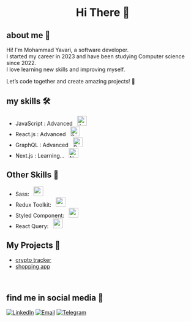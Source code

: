 <h1 align="center">Hi There 👋</h1>



## about me 📌
Hi! I'm Mohammad Yavari, a software developer. <br>
I started my career in 2023 and have been studying Computer science since 2022. <br>
I love learning new skills and improving myself. 

Let’s code together and create amazing projects! 🌟


## my skills 🛠️
<ul>
<!--   <li>HTML / CSS : Advanced &nbsp; <img src="https://skillicons.dev/icons?i=html,css" alt="HTML/CSS" width="30" height="30"></li> -->
  
  <li>JavaScript : Advanced &nbsp; <img src="https://skillicons.dev/icons?i=js" alt="JavaScript" width="25" height="25"></li>
<!--     <li>Tailwind CSS : Advanced &nbsp; <img src="https://skillicons.dev/icons?i=tailwind" alt="Tailwind CSS" width="25" height="25"></li> -->
  <li>React.js : Advanced &nbsp; <img src="https://skillicons.dev/icons?i=react" alt="React.js" width="25" height="25"></li>
  <li>GraphQL : Advanced &nbsp; <img src="https://skillicons.dev/icons?i=graphql" alt="React.js" width="25" height="25"></li> 
  <li>Next.js  : Learning... &nbsp; <img src="https://skillicons.dev/icons?i=nextjs" alt="Next.js" width="25" height="25"></li>
<!--    <li>TypeScript : Learning... &nbsp; <img src="https://skillicons.dev/icons?i=typescript" alt="TypeScript" width="25" height="25"></li>  -->

  
  
</ul>

<h2>Other Skills 🧰</h2>
<ul>
     <li>Sass: &nbsp; <img src="https://skillicons.dev/icons?i=sass" alt="redux" width="25" height="25"></li>
  <li>Redux Toolkit: &nbsp; <img src="https://skillicons.dev/icons?i=redux" alt="redux" width="25" height="25"></li>
  <li>Styled Component: &nbsp; <img src="https://skillicons.dev/icons?i=styledcomponents" alt="redux" width="25" height="25"></li>
  <li>React Query: &nbsp; <img src="https://miro.medium.com/v2/resize:fit:1400/1*elhu-42TzQEdsFjKDbQhhA.png" alt="react query" width="25" height="25"></li>

</ul>


## My Projects 🚀
- [crypto tracker](https://react-crypto-app-mu-dusky.vercel.app/)
- [shopping app](https://react-shopping-app-beta.vercel.app/) 



<br>

## find me in social media 🔎
<a href="https://www.linkedin.com/in/mmd-yavarii">![LinkedIn](https://img.shields.io/badge/LinkedIn-mmd_yavarii-0A66C2)</a> 
<a href="mailto:mdyavarii@gmail.com">![Email](https://img.shields.io/badge/Email-mdyavarii@gmail.com-0072C6)</a>
<a href="https://t.me/mmd_yavarii">![Telegram](https://img.shields.io/badge/Telegram-mmd_yavarii-0088CC)</a>


